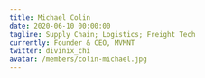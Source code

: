```yaml
---
title: Michael Colin
date: 2020-06-10 00:00:00
tagline: Supply Chain; Logistics; Freight Tech
currently: Founder & CEO, MVMNT
twitter: divinix_chi
avatar: /members/colin-michael.jpg
---
```

